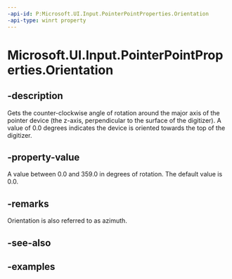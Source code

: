 ```yaml
---
-api-id: P:Microsoft.UI.Input.PointerPointProperties.Orientation
-api-type: winrt property
---
```


# Microsoft.UI.Input.PointerPointProperties.Orientation

<!--
public float Orientation { get; }
-->

## -description

Gets the counter-clockwise angle of rotation around the major axis of the pointer device (the z-axis, perpendicular to the surface of the digitizer). A value of 0.0 degrees indicates the device is oriented towards the top of the digitizer.

## -property-value

A value between 0.0 and 359.0 in degrees of rotation. The default value is 0.0.

## -remarks

Orientation is also referred to as azimuth.

## -see-also

## -examples
